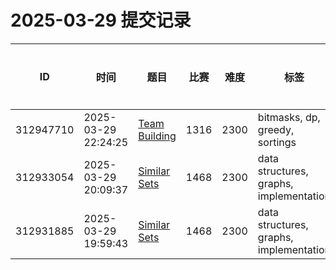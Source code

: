 # 2025-03-29 提交记录

 | ID | 时间 | 题目 | 比赛 | 难度 | 标签 | 结果 | 测试用例 | 运行时间 | 内存消耗 |
 |----|------|-----|-----|------|-----|------|---------|--------|----------|
 | 312947710 | 2025-03-29  22:24:25 | [Team Building](https://codeforces.com/problemset/problem/1316/E) | 1316 | 2300 | bitmasks, dp, greedy, sortings | OK | 124 | 437ms | 110400KB |
 | 312933054 | 2025-03-29  20:09:37 | [Similar Sets](https://codeforces.com/problemset/problem/1468/M) | 1468 | 2300 | data structures, graphs, implementation | OK | 250 | 609ms | 253300KB |
 | 312931885 | 2025-03-29  19:59:43 | [Similar Sets](https://codeforces.com/problemset/problem/1468/M) | 1468 | 2300 | data structures, graphs, implementation | COMPILATION_ERROR | 0 | 0ms | 0KB |